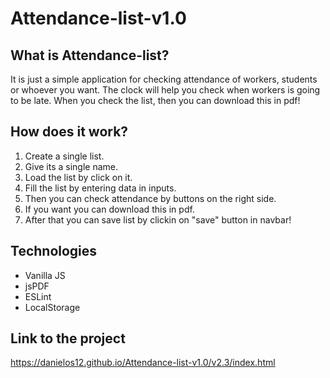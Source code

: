 # Attendance-list-v1.0

## What is Attendance-list?

It is just a simple application for checking attendance of workers, students or whoever you want. The clock will help you check when workers is going to be late. When you check the list, then you can download this in pdf!

## How does it work?

1. Create a single list.
2. Give its a single name.
3. Load the list by click on it.
4. Fill the list by entering data in inputs.
5. Then you can check attendance by buttons on the right side.
6. If you want you can download this in pdf.
7. After that you can save list by clickin on "save" button in navbar!

## Technologies

- Vanilla JS
- jsPDF
- ESLint
- LocalStorage

## Link to the project

https://danielos12.github.io/Attendance-list-v1.0/v2.3/index.html
